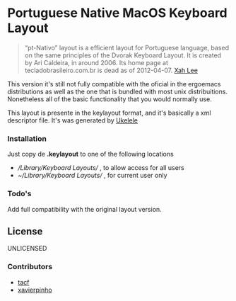 # Portuguese Native MacOS Keyboard Layout

>“pt-Nativo” layout is a efficient layout for Portuguese language, based on the same principles of the Dvorak Keyboard Layout. 
>It is created by Ari Caldeira, in around 2006. Its home page at tecladobrasileiro.com.br is dead as of 2012-04-07.  [Xah Lee]

This version it's still not fully compatible with the oficial in the ergoemacs distributions as well as the one that is bundled with most unix distribuitions. Nonetheless all of the basic functionality that you would normally use.

This layout is presente in the keylayout format, and it's basically a xml descriptor file. It's was generated by [Ukelele]

### Installation
Just copy de **.keylayout** to one of the following locations

* */Library/Keyboard Layouts/* , to allow access for all users
* *~/Library/Keyboard Layouts/* , for current user only

### Todo's

Add full compatibility with the original layout version.

License
----
UNLICENSED

[Ukelele]: https://scripts.sil.org/ukelele
[Xah Lee]: http://xahlee.info/kbd/pt-nativo_keyboard_layout.html

### Contributors

- [tacf](https://github.com/tacf)
- [xavierpinho](https://github.com/xavierpinho) 
